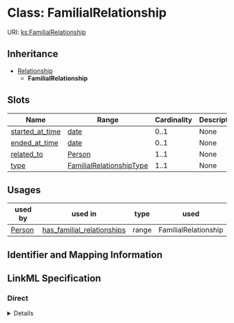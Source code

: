 # Class: FamilialRelationship




URI: [ks:FamilialRelationship](https://w3id.org/linkml/tests/kitchen_sink/FamilialRelationship)




## Inheritance

* [Relationship](Relationship.md)
    * **FamilialRelationship**




## Slots

| Name | Range | Cardinality | Description  | Info |
| ---  | --- | --- | --- | --- |
| [started_at_time](started_at_time.md) | [date](date.md) | 0..1 | None  | . |
| [ended_at_time](ended_at_time.md) | [date](date.md) | 0..1 | None  | . |
| [related_to](related_to.md) | [Person](Person.md) | 1..1 | None  | . |
| [type](type.md) | [FamilialRelationshipType](FamilialRelationshipType.md) | 1..1 | None  | . |


## Usages


| used by | used in | type | used |
| ---  | --- | --- | --- |
| [Person](Person.md) | [has_familial_relationships](has_familial_relationships.md) | range | FamilialRelationship |



## Identifier and Mapping Information









## LinkML Specification

<!-- TODO: investigate https://stackoverflow.com/questions/37606292/how-to-create-tabbed-code-blocks-in-mkdocs-or-sphinx -->

### Direct

<details>
```yaml
name: FamilialRelationship
from_schema: https://w3id.org/linkml/tests/kitchen_sink
is_a: Relationship
slot_usage:
  type:
    name: type
    range: FamilialRelationshipType
    required: true
  related to:
    name: related to
    range: Person
    required: true

```
</details>

### Induced

<details>
```yaml
name: FamilialRelationship
from_schema: https://w3id.org/linkml/tests/kitchen_sink
is_a: Relationship
slot_usage:
  type:
    name: type
    range: FamilialRelationshipType
    required: true
  related to:
    name: related to
    range: Person
    required: true
attributes:
  started at time:
    name: started at time
    from_schema: https://w3id.org/linkml/tests/core
    slot_uri: prov:startedAtTime
    alias: started_at_time
    owner: FamilialRelationship
    range: date
  ended at time:
    name: ended at time
    from_schema: https://w3id.org/linkml/tests/core
    slot_uri: prov:endedAtTime
    alias: ended_at_time
    owner: FamilialRelationship
    range: date
  related to:
    name: related to
    from_schema: https://w3id.org/linkml/tests/kitchen_sink
    alias: related_to
    owner: FamilialRelationship
    range: Person
    required: true
  type:
    name: type
    from_schema: https://w3id.org/linkml/tests/kitchen_sink
    alias: type
    owner: FamilialRelationship
    range: FamilialRelationshipType
    required: true

```
</details>